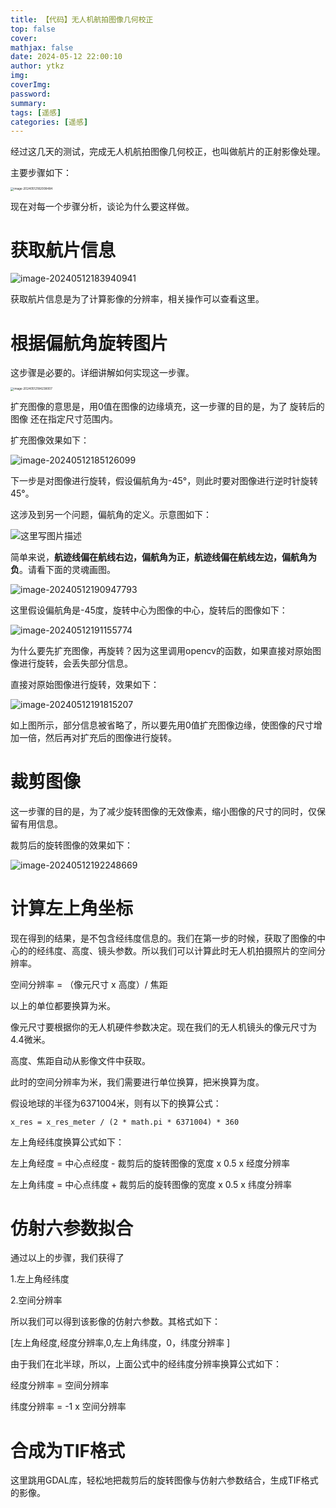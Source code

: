 ```yaml
---
title: 【代码】无人机航拍图像几何校正
top: false
cover: 
mathjax: false
date: 2024-05-12 22:00:10
author: ytkz
img:
coverImg:
password:
summary:
tags: [遥感] 
categories: [遥感]   
---
```






经过这几天的测试，完成无人机航拍图像几何校正，也叫做航片的正射影像处理。

主要步骤如下：

<img src="https://raw.githubusercontent.com/ytkz11/picture/master/image-20240512182008484.png" alt="image-20240512182008484" style="zoom: 33%;" />



现在对每一个步骤分析，谈论为什么要这样做。



# 获取航片信息



![image-20240512183940941](https://raw.githubusercontent.com/ytkz11/picture/master/image-20240512183940941.png)



获取航片信息是为了计算影像的分辨率，相关操作可以查看这里。



# 根据偏航角旋转图片

这步骤是必要的。详细讲解如何实现这一步骤。

<img src="https://raw.githubusercontent.com/ytkz11/picture/master/image-20240512184238007.png" alt="image-20240512184238007" style="zoom:33%;" />

扩充图像的意思是，用0值在图像的边缘填充，这一步骤的目的是，为了 旋转后的图像 还在指定尺寸范围内。

扩充图像效果如下：

![image-20240512185126099](https://raw.githubusercontent.com/ytkz11/picture/master/image-20240512185126099.png)



下一步是对图像进行旋转，假设偏航角为-45°，则此时要对图像进行逆时针旋转45°。

这涉及到另一个问题，偏航角的定义。示意图如下：

![这里写图片描述](https://img-blog.csdn.net/20151125211917940)

简单来说，**航迹线偏在航线右边，偏航角为正，航迹线偏在航线左边，偏航角为负**。请看下面的灵魂画图。

![image-20240512190947793](https://raw.githubusercontent.com/ytkz11/picture/master/image-20240512190947793.png)

这里假设偏航角是-45度，旋转中心为图像的中心，旋转后的图像如下：

![image-20240512191155774](https://raw.githubusercontent.com/ytkz11/picture/master/image-20240512191155774.png)



为什么要先扩充图像，再旋转？因为这里调用opencv的函数，如果直接对原始图像进行旋转，会丢失部分信息。

直接对原始图像进行旋转，效果如下：

![image-20240512191815207](https://raw.githubusercontent.com/ytkz11/picture/master/image-20240512191815207.png)

如上图所示，部分信息被省略了，所以要先用0值扩充图像边缘，使图像的尺寸增加一倍，然后再对扩充后的图像进行旋转。



# 裁剪图像

这一步骤的目的是，为了减少旋转图像的无效像素，缩小图像的尺寸的同时，仅保留有用信息。

裁剪后的旋转图像的效果如下：

![image-20240512192248669](https://raw.githubusercontent.com/ytkz11/picture/master/image-20240512192248669.png)





# 计算左上角坐标

现在得到的结果，是不包含经纬度信息的。我们在第一步的时候，获取了图像的中心的的经纬度、高度、镜头参数。所以我们可以计算此时无人机拍摄照片的空间分辨率。



空间分辨率 = （像元尺寸 x 高度）/ 焦距

以上的单位都要换算为米。

像元尺寸要根据你的无人机硬件参数决定。现在我们的无人机镜头的像元尺寸为4.4微米。

高度、焦距自动从影像文件中获取。

此时的空间分辨率为米，我们需要进行单位换算，把米换算为度。

假设地球的半径为6371004米，则有以下的换算公式：

```
x_res = x_res_meter / (2 * math.pi * 6371004) * 360 
```



左上角经纬度换算公式如下：

左上角经度 = 中心点经度 - 裁剪后的旋转图像的宽度 x 0.5 x 经度分辨率

左上角纬度 = 中心点纬度 + 裁剪后的旋转图像的宽度 x 0.5 x 纬度分辨率



# 仿射六参数拟合

通过以上的步骤，我们获得了

1.左上角经纬度

2.空间分辨率

所以我们可以得到该影像的仿射六参数。其格式如下：

[左上角经度,经度分辨率,0,左上角纬度，0，纬度分辨率 ]



由于我们在北半球，所以，上面公式中的经纬度分辨率换算公式如下：

经度分辨率 = 空间分辨率

纬度分辨率 = -1 x 空间分辨率



# 合成为TIF格式

这里跳用GDAL库，轻松地把裁剪后的旋转图像与仿射六参数结合，生成TIF格式的影像。

